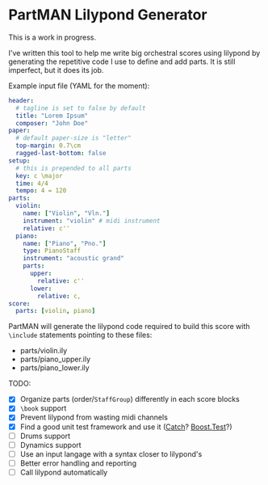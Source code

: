 # PartMAN Lilypond Generator

This is a work in progress.

I've written this tool to help me write big orchestral scores using lilypond by
generating the repetitive code I use to define and add parts. It is still
imperfect, but it does its job.

Example input file (YAML for the moment):

```yaml
header:
  # tagline is set to false by default
  title: "Lorem Ipsum"
  composer: "John Doe"
paper:
  # default paper-size is "letter"
  top-margin: 0.7\cm
  ragged-last-bottom: false
setup:
  # this is prepended to all parts
  key: c \major
  time: 4/4
  tempo: 4 = 120
parts:
  violin:
    name: ["Violin", "Vln."]
    instrument: "violin" # midi instrument
    relative: c''
  piano:
    name: ["Piano", "Pno."]
    type: PianoStaff
    instrument: "acoustic grand"
    parts:
      upper:
        relative: c''
      lower:
        relative: c,
score:
  parts: [violin, piano]
```

PartMAN will generate the lilypond code required to build this score with
`\include` statements pointing to these files:

- parts/violin.ily
- parts/piano_upper.ily
- parts/piano_lower.ily

TODO:

- [X] Organize parts (order/`StaffGroup`) differently in each score blocks
- [X] `\book` support
- [X] Prevent lilypond from wasting midi channels
- [X] Find a good unit test framework and use it
    ([Catch](https://github.com/philsquared/Catch)?
    [Boost.Test](http://www.boost.org/libs/test)?)
- [ ] Drums support
- [ ] Dynamics support
- [ ] Use an input langage with a syntax closer to lilypond's
- [ ] Better error handling and reporting
- [ ] Call lilypond automatically
